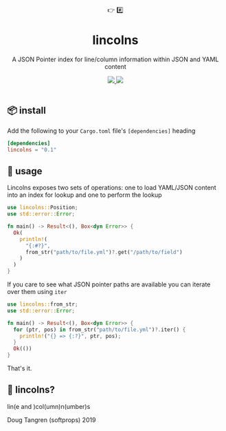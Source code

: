<div align="center">
  👉 #️⃣
</div>
<h1 align="center">
  lincolns
</h1>

<p align="center">
   A JSON Pointer index for line/column information within JSON and YAML content
</p>

<div align="center">
  <a href="https://github.com/softprops/lincolns/actions">
    <img src="https://github.com/softprops/lincolns/workflows/Main/badge.svg"/>
  </a>
  <a href="https://softprops.github.io/lincolns">
    <img src="https://img.shields.io/badge/docs-master-green.svg"/>
  </a>
</div>

<br />

## 📦 install

Add the following to your `Cargo.toml` file's `[dependencies]` heading

```toml
[dependencies]
lincolns = "0.1"
```

## 🤸 usage

Lincolns exposes two sets of operations: one to load YAML/JSON content into an index for lookup and one to perform the lookup

```rust
use lincolns::Position;
use std::error::Error;

fn main() -> Result<(), Box<dyn Error>> {
  Ok(
    println!(
      "{:#?}",
      from_str("path/to/file.yml")?.get("/path/to/field")
    )
  )
}
```

If you care to see what JSON pointer paths are available you can iterate over them using `iter`

```rust
use lincolns::from_str;
use std::error::Error;

fn main() -> Result<(), Box<dyn Error>> {
  for (ptr, pos) in from_str("path/to/file.yml")?.iter() {
    println!("{} => {:?}", ptr, pos);
  }
  Ok(())
}
```

That's it.

## 🤔 lincolns?

lin(e and )col(umn)n(umber)s

Doug Tangren (softprops) 2019